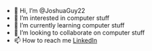 - 👋 Hi, I’m @JoshuaGuy22
- 👀 I’m interested in computer stuff
- 🌱 I’m currently learning computer stuff
- 💞️ I’m looking to collaborate on computer stuff
- 📫 How to reach me [LinkedIn](https://www.linkedin.com/in/joshuatravisfryer/)
